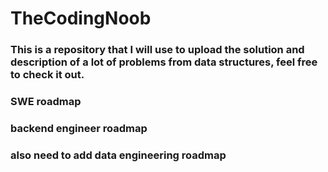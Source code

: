 # TheCodingNoob

### This is a repository that I will use to upload the solution and description of a lot of problems from data structures, feel free to check it out.

### SWE roadmap

### backend engineer roadmap

### also need to add data engineering roadmap